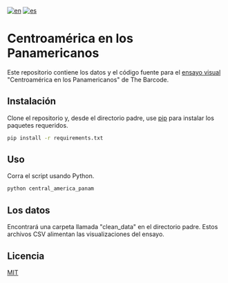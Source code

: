 [![en](https://img.shields.io/badge/lang-en-pink.svg)](https://github.com/TheBarcodeProject/central-america-panam/blob/main/README.md)
[![es](https://img.shields.io/badge/lang-es-purple.svg)](https://github.com/TheBarcodeProject/central-america-panam/blob/main/README.es.md)

# Centroamérica en los Panamericanos

Este repositorio contiene los datos y el código fuente para el [ensayo visual](https://www.thebarcode.io/pudieron_ser_nuestras/ 'Pudieron ser nuestras') "Centroamérica en los Panamericanos" de The Barcode.

## Instalación

Clone el repositorio y, desde el directorio padre, use [pip](https://pip.pypa.io/en/stable/) para instalar los paquetes requeridos.

```bash
pip install -r requirements.txt
```

## Uso

Corra el script usando Python.

```python
python central_america_panam
```

## Los datos
Encontrará una carpeta llamada "clean_data" en el directorio padre. Estos archivos CSV alimentan las visualizaciones del ensayo.

## Licencia
[MIT](https://choosealicense.com/licenses/mit/)